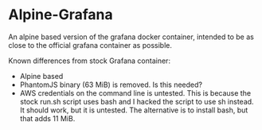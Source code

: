 # Alpine-Grafana

An alpine based version of the grafana docker container,
intended to be as close to the official grafana container
as possible.

Known differences from stock Grafana container:
* Alpine based
* PhantomJS binary (63 MiB) is removed. Is this needed?
* AWS credentials on the command line is untested.
This is because the stock run.sh script uses bash and I
hacked the script to use sh instead. It should work, but
it is untested. The alternative is to install bash, but
that adds 11 MiB.
